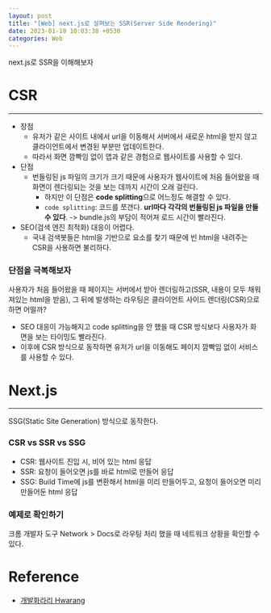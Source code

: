 ```yaml
---
layout: post
title: "[Web] next.js로 살펴보는 SSR(Server Side Rendering)"
date: 2023-01-19 10:03:38 +0530
categories: Web
---
```


next.js로 SSR을 이해해보자

# CSR

---

- 장점
  - 유저가 같은 사이트 내에서 url을 이동해서 서버에서 새로운 html을 받지 않고 클라이언트에서 변경된 부분만 업데이트한다.
  - 따라서 화면 깜빡임 없이 앱과 같은 경험으로 웹사이트를 사용할 수 있다.
- 단점
  - 번들링된 js 파일의 크기가 크기 때문에 사용자가 웹사이트에 처음 들어왔을 때 화면이 렌더링되는 것을 보는 데까지 시간이 오래 걸린다.
    - 하지만 이 단점은 **code splitting**으로 어느정도 해결할 수 있다.
    - `code splitting`: 코드를 쪼갠다. **url마다 각각의 번들링된 js 파일을 만들 수 있다**. -> bundle.js의 부담이 적어져 로드 시간이 빨라진다.
- SEO(검색 엔진 최적화) 대응이 어렵다.
  - 국내 검색봇들은 html을 기반으로 요소를 찾기 때문에 빈 html을 내려주는 CSR을 사용하면 불리하다.

### 단점을 극복해보자

사용자가 처음 들어왔을 때 페이지는 서버에서 받아 렌더링하고(SSR, 내용이 모두 채워져있는 html을 받음), 그 뒤에 발생하는 라우팅은 클라이언트 사이드 렌더링(CSR)으로 하면 어떨까?

- SEO 대응이 가능해지고 code splitting을 안 했을 때 CSR 방식보다 사용자가 화면을 보는 타이밍도 빨라진다.
- 이후에 CSR 방식으로 동작하면 유저가 url을 이동해도 페이지 깜빡임 없이 서비스를 사용할 수 있다.

# Next.js

---

SSG(Static Site Generation) 방식으로 동작한다.

### CSR vs SSR vs SSG

- CSR: 웹사이트 진입 시, 비어 있는 html 응답
- SSR: 요청이 들어오면 js를 바로 html로 만들어 응답
- SSG: Build Time에 js를 변환해서 html을 미리 만들어두고, 요청이 들어오면 미리 만들어둔 html 응답

### 예제로 확인하기

크롬 개발자 도구 Network > Docs로 라우팅 처리 했을 때 네트워크 상황을 확인할 수 있다.

# Reference

- [개발화라리 Hwarang](https://www.youtube.com/watch?v=6Ti_A3vMJvk)
